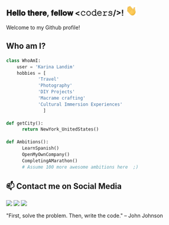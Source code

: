 <h2> 𝐇𝐞𝐥𝐥𝐨 𝐭𝐡𝐞𝐫𝐞, 𝐟𝐞𝐥𝐥𝐨𝐰 <𝚌𝚘𝚍𝚎𝚛𝚜/>! <img src="https://raw.githubusercontent.com/ABSphreak/ABSphreak/master/gifs/Hi.gif" width="30px"></h2>
Welcome to my Github profile!

## Who am I?
```python
class WhoAmI:
    user = 'Karina Landim'
    hobbies = [
            'Travel'
            'Photography'
            'DIY Projects'
            'Macrame crafting'
            'Cultural Immersion Experiences'
              ]

def getCity():
      return NewYork_UnitedStates()

def Ambitions():
      LearnSpanish()
      OpenMyOwnCompany()
      CompletingAMarathon()
      # Assume 100 more awesome ambitions here  ;)

 ```

## 📫 Contact me on Social Media

<div>
<a href="https://instagram.com/karinalandim" target="_blank"><img loading="lazy" src="https://img.shields.io/badge/-Instagram-%23E4405F?style=for-the-badge&logo=instagram&logoColor=white" target="_blank"></a>
<a href = "mailto:karina_landim@hotmail.com"><img loading="lazy" src="https://img.shields.io/badge/Gmail-D14836?style=for-the-badge&logo=gmail&logoColor=white" target="_blank"></a>
<a href="https://www.linkedin.com/in/karinalandim" target="_blank"><img loading="lazy" src="https://img.shields.io/badge/-LinkedIn-%230077B5?style=for-the-badge&logo=linkedin&logoColor=white" target="_blank"></a>   
</div>


"First, solve the problem. Then, write the code." – John Johnson

